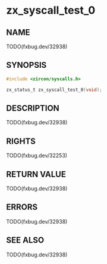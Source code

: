# zx_syscall_test_0

## NAME

<!-- Contents of this heading updated by update-docs-from-fidl, do not edit. -->

TODO(fxbug.dev/32938)

## SYNOPSIS

<!-- Contents of this heading updated by update-docs-from-fidl, do not edit. -->

```c
#include <zircon/syscalls.h>

zx_status_t zx_syscall_test_0(void);
```

## DESCRIPTION

TODO(fxbug.dev/32938)

## RIGHTS

<!-- Contents of this heading updated by update-docs-from-fidl, do not edit. -->

TODO(fxbug.dev/32253)

## RETURN VALUE

TODO(fxbug.dev/32938)

## ERRORS

TODO(fxbug.dev/32938)

## SEE ALSO


TODO(fxbug.dev/32938)
